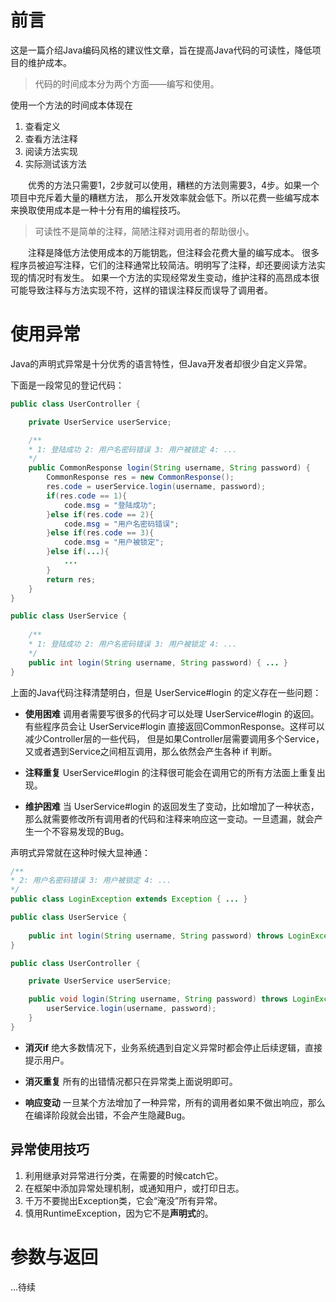 # 前言

这是一篇介绍Java编码风格的建议性文章，旨在提高Java代码的可读性，降低项目的维护成本。

> 代码的时间成本分为两个方面——编写和使用。
    
使用一个方法的时间成本体现在
1. 查看定义
2. 查看方法注释
3. 阅读方法实现
4. 实际测试该方法

&emsp;&emsp;优秀的方法只需要1，2步就可以使用，糟糕的方法则需要3，4步。如果一个项目中充斥着大量的糟糕方法，
那么开发效率就会低下。所以花费一些编写成本来换取使用成本是一种十分有用的编程技巧。

> 可读性不是简单的注释，简陋注释对调用者的帮助很小。

&emsp;&emsp;注释是降低方法使用成本的万能钥匙，但注释会花费大量的编写成本。
很多程序员被迫写注释，它们的注释通常比较简洁。明明写了注释，却还要阅读方法实现的情况时有发生。
如果一个方法的实现经常发生变动，维护注释的高昂成本很可能导致注释与方法实现不符，这样的错误注释反而误导了调用者。


# 使用异常

Java的声明式异常是十分优秀的语言特性，但Java开发者却很少自定义异常。

下面是一段常见的登记代码：
```Java
public class UserController {

    private UserService userService;

    /**
    * 1: 登陆成功 2: 用户名密码错误 3: 用户被锁定 4: ...
    */
    public CommonResponse login(String username, String password) { 
        CommonResponse res = new CommonResponse();
        res.code = userService.login(username, password);
        if(res.code == 1){
            code.msg = "登陆成功";
        }else if(res.code == 2){
            code.msg = "用户名密码错误";
        }else if(res.code == 3){
            code.msg = "用户被锁定";
        }else if(...){
            ...
        }
        return res;
    }
}

public class UserService {
    
    /**
    * 1: 登陆成功 2: 用户名密码错误 3: 用户被锁定 4: ...
    */
    public int login(String username, String password) { ... }
}
```

上面的Java代码注释清楚明白，但是 UserService#login 的定义存在一些问题：

- **使用困难** 调用者需要写很多的代码才可以处理 UserService#login 的返回。<br>
有些程序员会让 UserService#login 直接返回CommonResponse。这样可以减少Controller层的一些代码，
但是如果Controller层需要调用多个Service，又或者遇到Service之间相互调用，那么依然会产生各种 if 判断。

- **注释重复** UserService#login 的注释很可能会在调用它的所有方法面上重复出现。

- **维护困难** 当 UserService#login 的返回发生了变动，比如增加了一种状态，那么就需要修改所有调用者的代码和注释来响应这一变动。一旦遗漏，就会产生一个不容易发现的Bug。


声明式异常就在这种时候大显神通：
```Java
/**
* 2: 用户名密码错误 3: 用户被锁定 4: ...
*/
public class LoginException extends Exception { ... }

public class UserService {
    
    public int login(String username, String password) throws LoginException { ... }
}

public class UserController {

    private UserService userService;

    public void login(String username, String password) throws LoginException {
        userService.login(username, password);
    }
}
```

- **消灭if** 绝大多数情况下，业务系统遇到自定义异常时都会停止后续逻辑，直接提示用户。

- **消灭重复** 所有的出错情况都只在异常类上面说明即可。

- **响应变动** 一旦某个方法增加了一种异常，所有的调用者如果不做出响应，那么在编译阶段就会出错，不会产生隐藏Bug。

## 异常使用技巧

1. 利用继承对异常进行分类，在需要的时候catch它。
2. 在框架中添加异常处理机制，或通知用户，或打印日志。
3. 千万不要抛出Exception类，它会“淹没”所有异常。
4. 慎用RuntimeException，因为它不是**声明式**的。


# 参数与返回

...待续
